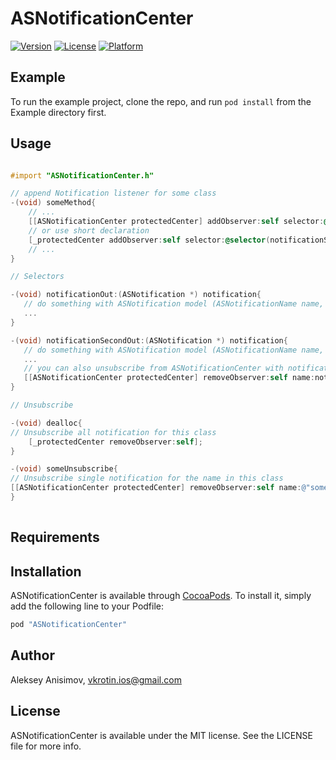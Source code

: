 # ASNotificationCenter

[![Version](https://img.shields.io/cocoapods/v/ASNotificationCenter.svg?style=flat)](http://cocoapods.org/pods/ASNotificationCenter)
[![License](https://img.shields.io/cocoapods/l/ASNotificationCenter.svg?style=flat)](http://cocoapods.org/pods/ASNotificationCenter)
[![Platform](https://img.shields.io/cocoapods/p/ASNotificationCenter.svg?style=flat)](http://cocoapods.org/pods/ASNotificationCenter)

## Example

To run the example project, clone the repo, and run `pod install` from the Example directory first.

## Usage
```objective-c

#import "ASNotificationCenter.h"

// append Notification listener for some class
-(void) someMethod{
    // ...
    [[ASNotificationCenter protectedCenter] addObserver:self selector:@selector(notificationOut:) name:@"someNotification" object:nil];
    // or use short declaration
    [_protectedCenter addObserver:self selector:@selector(notificationSecondOut:) name:@"someSecondNotification" object:nil];
    // ...
}

// Selectors

-(void) notificationOut:(ASNotification *) notification{
   // do something with ASNotification model (ASNotificationName name, id object, NSDictionary *userInfo)
   ...
}

-(void) notificationSecondOut:(ASNotification *) notification{
   // do something with ASNotification model (ASNotificationName name, id object, NSDictionary *userInfo)
   ...
   // you can also unsubscribe from ASNotificationCenter with notification.name
   [[ASNotificationCenter protectedCenter] removeObserver:self name:notification.name object:nil];
}

// Unsubscribe

-(void) dealloc{
// Unsubscribe all notification for this class
    [_protectedCenter removeObserver:self];
}

-(void) someUnsubscribe{
// Unsubscribe single notification for the name in this class
[[ASNotificationCenter protectedCenter] removeObserver:self name:@"someNotification" object:nil];
}
                    
```

## Requirements

## Installation

ASNotificationCenter is available through [CocoaPods](http://cocoapods.org). To install
it, simply add the following line to your Podfile:

```ruby
pod "ASNotificationCenter"
```

## Author

Aleksey Anisimov, vkrotin.ios@gmail.com

## License

ASNotificationCenter is available under the MIT license. See the LICENSE file for more info.

